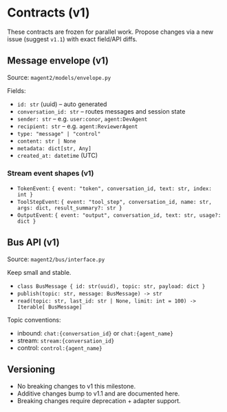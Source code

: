 # Contracts (v1)

These contracts are frozen for parallel work. Propose changes via a new
issue (suggest `v1.1`) with exact field/API diffs.

## Message envelope (v1)

Source: `magent2/models/envelope.py`

Fields:

- `id: str` (uuid) – auto generated
- `conversation_id: str` – routes messages and session state
- `sender: str` – e.g. `user:conor`, `agent:DevAgent`
- `recipient: str` – e.g. `agent:ReviewerAgent`
- `type: "message" | "control"`
- `content: str | None`
- `metadata: dict[str, Any]`
- `created_at: datetime` (UTC)

### Stream event shapes (v1)

- `TokenEvent`: `{ event: "token", conversation_id, text: str, index: int }`
- `ToolStepEvent`: `{ event: "tool_step", conversation_id, name: str, args:
  dict, result_summary?: str }`
- `OutputEvent`: `{ event: "output", conversation_id, text: str, usage?:
  dict }`

## Bus API (v1)

Source: `magent2/bus/interface.py`

Keep small and stable.

- `class BusMessage { id: str(uuid), topic: str, payload: dict }`
- `publish(topic: str, message: BusMessage) -> str`
- `read(topic: str, last_id: str | None, limit: int = 100) -> Iterable[
  BusMessage]`

Topic conventions:

- inbound: `chat:{conversation_id}` or `chat:{agent_name}`
- stream: `stream:{conversation_id}`
- control: `control:{agent_name}`

## Versioning

- No breaking changes to v1 this milestone.
- Additive changes bump to v1.1 and are documented here.
- Breaking changes require deprecation + adapter support.
